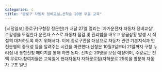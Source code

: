 ```yaml
---
categories: c
title: "종로구 자동차 정비교실…선착순 20명 무료 교육"
---
```

[시정일보] 종로구(구청장 정문헌)가 내달 27일 열리는 &#39;자가운전자 자동차 정비교실&#39; 수강생을 모집한다.운전자 스스로 자동차 점검 및 관리법을 배우고 응급상황 발생 시 적절히 대처하도록 하기 위해서다. 이에 종로구민을 대상으로 자동차 관련 기본지식과 안전운행의 중요성 등을 알려주는 시간을 마련했다.신청은 10월3일부터 21일까지 구청 누리집 내 통합신청 페이지를 통해 하면 된다. 선착순 20명을 모집 예정이며, 수강료는 전액 무료다.참여자들은 교육일에 현대자동차 자하문로점(자하문로 256)을 방문해 자동차 구조 일반
